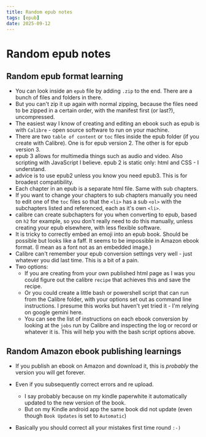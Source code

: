 ```yaml
---
title: Random epub notes
tags: [epub]
date: 2025-09-12
---
```

# Random epub notes

## Random epub format learning

- You can look inside an `epub` file by adding `.zip` to the end. There are a bunch of files and folders in there.
- But you can't zip it up again with normal zipping, because the files need to be zipped in a certain order, with the manifest first (or last?), uncompressed. 
- The easiest way I know of creating and editing an ebook such as epub is with `Calibre` - open source software to run on your machine.
- There are two `table of content` or `toc` files inside the epub folder (if you create with Calibre). One is for epub version 2. The other is for epub version 3.
- epub 3 allows for multimedia things such as audio and video. Also scripting with JavaScript I believe. epub 2 is static only: html and CSS - I understand. 
- advice is to use epub2 unless you know you need epub3. This is for broadest compatibility. 
- Each chapter in an epub is a separate html file. Same with sub chapters.
- If you want to change your chapters to sub chapters manually you need to edit one of the `toc` files so that the `<li>` has a sub `<ol>` with the subchapters listed and referenced, each as it's own `<li>`. 
- calibre can create subchapters for you when converting to epub, based on `h2` for example, so you don't really need to do this manually, unless creating your epub elsewhere, with less flexible software.
- It is tricky to correctly embed an emoji into an epub book. Should be possible but looks like a faff. It seems to be impossible in Amazon ebook format. (I mean as a font not as an embedded image.)
- Calibre can't remember your epub conversion settings very well - just whatever you did last time. This is a bit of a pain.
- Two options: 
  - If you are creating from your own published html page as I was you could figure out the calibre `recipe` that achieves this and save the recipe.
  - Or you could create a little bash or powershell script that can run from the Calibre folder, with your options set out as command line instructions. I presume this works but haven't yet tried it - I'm relying on google gemini here. 
  - You can see the list of instructions on each ebook conversion by looking at the `jobs` run by Calibre and inspecting the log or record or whatever it is. This will help you with the bash script options above. 

## Random Amazon ebook publishing learnings

- If you publish an ebook on Amazon and download it, this is _probably_ the version you will get forever. 
- Even if you subsequently correct errors and re upload.
  - I say probably because on my kindle paperwhite it automatically updated to the new version of the book.
  - But on my Kindle android app the same book did not update (even though `Book Updates` is set to `Automatic`)

- Basically you should correct all your mistakes first time round `:-)`
